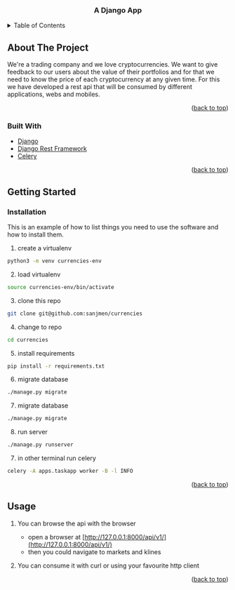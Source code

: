 <div id="top"></div>
<!-- PROJECT LOGO -->
<br />
<div align="center">
  <h3 align="center">A Django App</h3>
</div>

<!-- TABLE OF CONTENTS -->
<details>
  <summary>Table of Contents</summary>
  <ol>
    <li>
      <a href="#about-the-project">About The Project</a>
      <ul>
        <li><a href="#built-with">Built With</a></li>
      </ul>
    </li>
    <li>
      <a href="#getting-started">Getting Started</a>
      <ul>
        <li><a href="#prerequisites">Prerequisites</a></li>
        <li><a href="#installation">Installation</a></li>
      </ul>
    </li>
    <li><a href="#usage">Usage</a></li>
    <li><a href="#roadmap">Roadmap</a></li>
    <li><a href="#contributing">Contributing</a></li>
    <li><a href="#license">License</a></li>
    <li><a href="#contact">Contact</a></li>
    <li><a href="#acknowledgments">Acknowledgments</a></li>
  </ol>
</details>


<!-- ABOUT THE PROJECT -->
## About The Project

We're a trading company and we love cryptocurrencies. We want to give feedback to our users about the value of their portfolios and for that we need to know the price of each cryptocurrency at any given time. For this we have developed a rest api that will be consumed by different applications, webs and mobiles.

<p align="right">(<a href="#top">back to top</a>)</p>


### Built With

* [Django](https://www.djangoproject.com/)
* [Django Rest Framework](https://www.django-rest-framework.org/)
* [Celery](https://docs.celeryproject.org/en/stable/index.html)

<p align="right">(<a href="#top">back to top</a>)</p>



<!-- GETTING STARTED -->
## Getting Started

### Installation

This is an example of how to list things you need to use the software and how to install them.
1. create a virtualenv
  ```sh
  python3 -m venv currencies-env
  ```

2. load virtualenv
  ```sh
  source currencies-env/bin/activate
  ```

3. clone this repo
  ```sh
  git clone git@github.com:sanjmen/currencies
  ```

4. change to repo
  ```sh
  cd currencies
  ```

5. install requirements
  ```sh
  pip install -r requirements.txt
  ```

6. migrate database
  ```sh
  ./manage.py migrate
  ```

7. migrate database
  ```sh
  ./manage.py migrate
  ```

8. run server
  ```sh
  ./manage.py runserver
  ```

7. in other terminal run celery
  ```sh
  celery -A apps.taskapp worker -B -l INFO
  ```

<p align="right">(<a href="#top">back to top</a>)</p>



<!-- USAGE EXAMPLES -->
## Usage

1. You can browse the api with the browser
    * open a browser at [http://127.0.0.1:8000/api/v1/](http://127.0.0.1:8000/api/v1/)
    * then you could navigate to markets and klines

2. You can consume it with curl or using your favourite http client

<p align="right">(<a href="#top">back to top</a>)</p>
